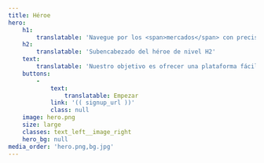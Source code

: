 ```yaml
---
title: Héroe
hero:
    h1:
        translatable: 'Navegue por los <span>mercados</span> con precisión'
    h2:
        translatable: 'Subencabezado del héroe de nivel H2'
    text:
        translatable: 'Nuestro objetivo es ofrecer una plataforma fácil de usar que proporcione datos en tiempo real, análisis avanzados y herramientas predictivas para realizar inversiones bien informadas.'
    buttons:
        -
            text:
                translatable: Empezar
            link: '(( signup_url ))'
            class: null
    image: hero.png
    size: large
    classes: text_left__image_right
    hero_bg: null
media_order: 'hero.png,bg.jpg'
---
```


